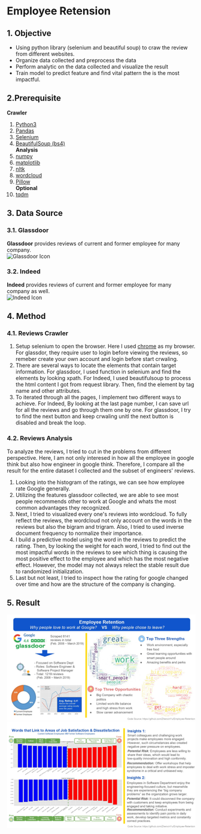 # Employee Retension


## 1. Objective
* Using python library (selenium and beautiful soup) to craw the review from different websites.
* Organize data collected and preprocess the data
* Perform analytic on the data collected and visualize the result
* Train model to predict feature and find vital pattern the is the most impactful.

## 2.Prerequisite
**Crawler**  
1. [Python3](https://www.python.org/downloads/)
2. [Pandas](https://pypi.org/project/pandas/)
3. [Selenium](https://selenium-python.readthedocs.io/)  
4. [BeautifulSoup (bs4)](https://www.crummy.com/software/BeautifulSoup/bs4/doc/)  
**Analysis**  
5. [numpy](http://www.numpy.org/)
6. [matplotlib](https://matplotlib.org/)
7. [nltk](https://www.nltk.org/)
8. [wordcloud](https://github.com/amueller/word_cloud)  
9. [Pillow](https://pillow.readthedocs.io/en/stable/)   
**Optional**   
10. [tqdm](https://github.com/tqdm/tqdm)


## 3. Data Source

### 3.1. Glassdoor
**Glassdoor** provides reviews of current and former employee for many company.   
<img src="https://hiretulane.tulane.edu/sites/hiretulane.tulane.edu/files/logo-glassdoor-color.087f3470.png" alt="Glassdoor Icon" width="500"/>

### 3.2. Indeed
**Indeed** provides reviews of current and former employee for many company as well.  
<img src="https://www.lifewire.com/thmb/PLDQoVGvvEeic5VObpOg7DvwTEA=/768x0/filters:no_upscale():max_bytes(150000):strip_icc()/indeed-logo-RGB-tagline-598f6af7396e5a00105fd927.jpg" alt="Indeed Icon" width="500"/>


## 4. Method
### 4.1. Reviews Crawler
1. Setup selenium to open the browser. Here I used [chrome](http://chromedriver.chromium.org/) as my browser. For glassdor, they require user to login before viewing the reviews, so remeber create your own account and login before start crwaling.
2. There are several ways to locate the elements that contain target information. For glassdoor, I used function in selenium and find the elements by looking xpath. For Indeed, I used beautifulsoup to process the html content I got from request library. Then, find the element by tag name and other attributes.
3. To iterated through all the pages, I implement two different ways to achieve. For Indeed, By looking at the last page number, I can save url for all the reviews and go through them one by one. For glassdoor, I try to find the next button and keep crwaling unitl the next button is disabled and break the loop.

### 4.2. Reviews Analysis
To analyze the reviews, I tried to cut in the problems from different perspective. Here, I am not only interesed in how all the employee in google think but also how engineer in google think. Therefore, I compare all the result for the entire dataset I collected and the subset of engineers' reviews.
1. Looking into the histogram of the ratings, we can see how employee rate Google generally.  
2. Utilizing the features glassdoor collected, we are able to see most people recommends other to work at Google and whats the most common advantages they recognized.
3. Next, I tried to visualized every one's reviews into wordcloud. To fully reflect the reviews, the wordcloud not only account on the words in the reviews but also the bigram and trigram. Also, I tried to used inverse document frequency to normalize their importance.
4. I build a predictive model using the word in the reviews to predict the rating. Then, by looking the weight for each word, I tried to find out the most impactful words in the reviews to see which thing is causing the most positive effect to the employee and which has the most negative effect. However, the model may not always relect the stable result due to randomized initialization.
5. Last but not least, I tried to inspect how the rating for google changed over time and how are the structure of the company is changing.

## 5. Result
![result1](img/0001.jpg)
![result2](img/0002.jpg)
